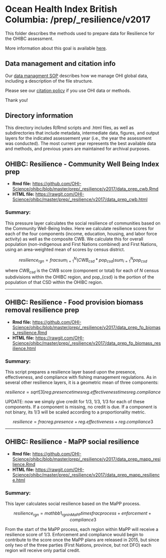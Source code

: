 # Ocean Health Index British Columbia: /prep/_resilience/v2017

This folder describes the methods used to prepare data for Resilience for the OHIBC assessment.

More information about this goal is available [here](http://ohi-science.org/goals).

## Data management and citation info

Our [data managment SOP](https://rawgit.com/OHI-Science/ohiprep/master/src/dataOrganization_SOP.html) describes how we manage OHI global data, including a description of the file structure.

Please see our [citation policy](http://ohi-science.org/citation-policy/) if you use OHI data or methods.

Thank you!

## Directory information

This directory includes R/Rmd scripts and .html files, as well as subdirectories that include metadata, intermediate data, figures, and output layers for the indicated assessement year (i.e., the year the assessment was conducted).  The most current year represents the best available data and methods, and previous years are maintained for archival purposes.

## OHIBC: Resilience - Community Well Being Index prep

* __Rmd file:__ https://github.com/OHI-Science/ohibc/blob/master/prep/_resilience/v2017/data_prep_cwb.Rmd 
* __HTML file:__ https://rawgit.com/OHI-Science/ohibc/master/prep/_resilience/v2017/data_prep_cwb.html

### Summary:

This pressure layer calculates the social resilience of communities based on the Community Well-Being Index.  Here we calculate resilience scores for each of the four components (income, education, housing, and labor force activity) as well as the composite CWB.  We calculate this for overall population (non-indigenous and First Nations combined) and First Nations, using an area-weighted mean of scores by census district. 

$$resilience_{rgn} = frac{sum_{i=1}^N (CWB_{csd} * pop_{csd})}{sum_{i=1}^N pop_{csd}}$$

where $CWB_{csd}$ is the CWB score (component or total) for each of $N$ census subdivisions within the OHIBC region, and pop_{csd} is the portion of the population of that CSD within the OHIBC region.

-----

## OHIBC: Resilience - Food provision biomass removal resilience prep

* __Rmd file:__ https://github.com/OHI-Science/ohibc/blob/master/prep/_resilience/v2017/data_prep_fp_biomass_resilience.Rmd 
* __HTML file:__ https://rawgit.com/OHI-Science/ohibc/master/prep/_resilience/v2017/data_prep_fp_biomass_resilience.html

### Summary:

This script prepares a resilience layer based upon the presence, effectiveness, and compliance with fishing management regulations.  As in several other resilience layers, it is a geometric mean of three components: 

$$resilience = sqrt[3]{reg.presence times reg.effectiveness times reg.compliance}$$

UPDATE: now we simply give credit for 1/3, 1/3, 1/3 for each of these components.  If a component is missing, no credit is due.  If a component is not binary, its 1/3 will be scaled according to a proportionality metric.

$$resilience = frac{reg.presence + reg.effectiveness + reg.compliance}{3}$$

-----

## OHIBC: Resilience - MaPP social resilience

* __Rmd file:__ https://github.com/OHI-Science/ohibc/blob/master/prep/_resilience/v2017/data_prep_mapp_resilience.Rmd 
* __HTML file:__ https://rawgit.com/OHI-Science/ohibc/master/prep/_resilience/v2017/data_prep_mapp_resilience.html

### Summary:

This layer calculates social resilience based on the MaPP process.  

$$resilience_{rgn} = mathbb{1}_{rgn in MaPP} times frac{process + enforcement + compliance}{3}$$

From the start of the MaPP process, each region within MaPP will receive a resilience score of 1/3.  Enforcement and compliance would begin to contribute to the score once the MaPP plans are released in 2015, but since only two of the three parties (First Nations, province, but not DFO) each region will receive only partial credit.



